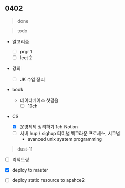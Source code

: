 ## 0402

> done


> todo

- 알고리즘

  - [ ] prgr 1
  - [ ] leet 2

- 강의

  - [ ] JK 수업 정리

- book

  - 데이터베이스 첫걸음
    - [ ] 10ch

- CS

  - [x] 운영체제 정리하기 1ch Notion
  - [ ] 서버 hup / sighup 터미널 백그라운 프로세스, 시그널 
    - avanced unix system programming 
  

  

  






> dust-11

- [ ] 리팩토링
- [x] deploy to master
- [ ] deploy static resource to apahce2


